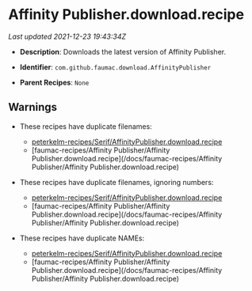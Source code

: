 # Affinity Publisher.download.recipe

_Last updated 2021-12-23 19:43:34Z_

- **Description**: Downloads the latest version of Affinity Publisher.

- **Identifier**: `com.github.faumac.download.AffinityPublisher`

- **Parent Recipes**: `None`
## Warnings

- These recipes have duplicate filenames:
    - [peterkelm-recipes/Serif/AffinityPublisher.download.recipe](/docs/peterkelm-recipes/Serif/AffinityPublisher.download.recipe)
    - [faumac-recipes/Affinity Publisher/Affinity Publisher.download.recipe](/docs/faumac-recipes/Affinity Publisher/Affinity Publisher.download.recipe)

- These recipes have duplicate filenames, ignoring numbers:
    - [peterkelm-recipes/Serif/AffinityPublisher.download.recipe](/docs/peterkelm-recipes/Serif/AffinityPublisher.download.recipe)
    - [faumac-recipes/Affinity Publisher/Affinity Publisher.download.recipe](/docs/faumac-recipes/Affinity Publisher/Affinity Publisher.download.recipe)

- These recipes have duplicate NAMEs:
    - [peterkelm-recipes/Serif/AffinityPublisher.download.recipe](/docs/peterkelm-recipes/Serif/AffinityPublisher.download.recipe)
    - [faumac-recipes/Affinity Publisher/Affinity Publisher.download.recipe](/docs/faumac-recipes/Affinity Publisher/Affinity Publisher.download.recipe)
